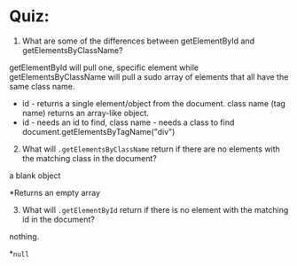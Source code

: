 # Quiz:

1. What are some of the differences between getElementById and getElementsByClassName?

getElementById will pull one, specific element  while getElementsByClassName will pull a sudo array of elements that all have the same class name.

* id - returns a single element/object from the document. class name (tag name) returns an array-like object.
* id - needs an id to find, class name - needs a class to find
        document.getElementsByTagName("div")

2. What will `.getElementsByClassName` return if there are no elements with the matching class in the document?

a blank object

*Returns an empty array

3. What will `.getElementById` return if there is no element with the matching id in the document?

nothing.

*`null`